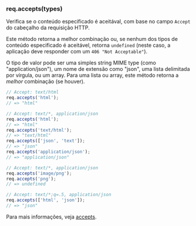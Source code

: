 <h3 id='req.accepts'>req.accepts(types)</h3>

Verifica se o conteúdo especificado é aceitával, com base no campo `Accept` do cabeçalho da requisição HTTP.

Este método retorna a melhor combinação ou, se nenhum dos tipos de conteúdo especificado é aceitável, retorna `undefined`
(neste caso, a aplicação deve responder com um `406 "Not Acceptable"`).

O tipo de valor pode ser uma simples string MIME type (como "application/json"), um nome de extensão como "json", uma lista delimitada por vírgula, ou um array. Para uma lista ou array, este método retorna a *melhor* combinação (se houver).

~~~js
// Accept: text/html
req.accepts('html');
// => "html"

// Accept: text/*, application/json
req.accepts('html');
// => "html"
req.accepts('text/html');
// => "text/html"
req.accepts(['json', 'text']);
// => "json"
req.accepts('application/json');
// => "application/json"

// Accept: text/*, application/json
req.accepts('image/png');
req.accepts('png');
// => undefined

// Accept: text/*;q=.5, application/json
req.accepts(['html', 'json']);
// => "json"
~~~

Para mais informações, veja [accepts](https://github.com/expressjs/accepts).
